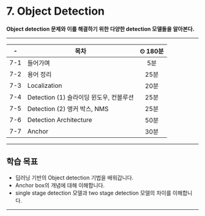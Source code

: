 # 7. Object Detection

**Object detection 문제와 이를 해결하기 위한 다양한 detection 모델들을 알아본다.**

---

|-|목차|⏲ 180분|
|:---:|---|:---:|
|7-1| 들어가며 | 5분|
|7-2| 용어 정리 | 25분|
|7-3| Localization | 20분|
|7-4| Detection (1) 슬라이딩 윈도우, 컨볼루션 | 25분|
|7-5| Detection (2) 앵커 박스, NMS | 25분|
|7-6| Detection Architecture | 50분|
|7-7| Anchor | 30분|

---

## 학습 목표

- 딥러닝 기반의 Object detection 기법을 배워갑니다.
- Anchor box의 개념에 대해 이해합니다.
- single stage detection 모델과 two stage detection 모델의 차이를 이해합니다.

---
